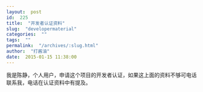 ```yaml
---
layout:  post
id:  225
title:  "开发者认证资料"
slug:  "developermaterial"
categories:  ""
tags:  ""
permalink:  "/archives/:slug.html"
author:  "打酱油"
date:  2015-01-15 11:38:00
---
```




我是陈静，个人用户，申请这个项目的开发者认证，如果这上面的资料不够可电话联系我，电话在认证资料中有提及。